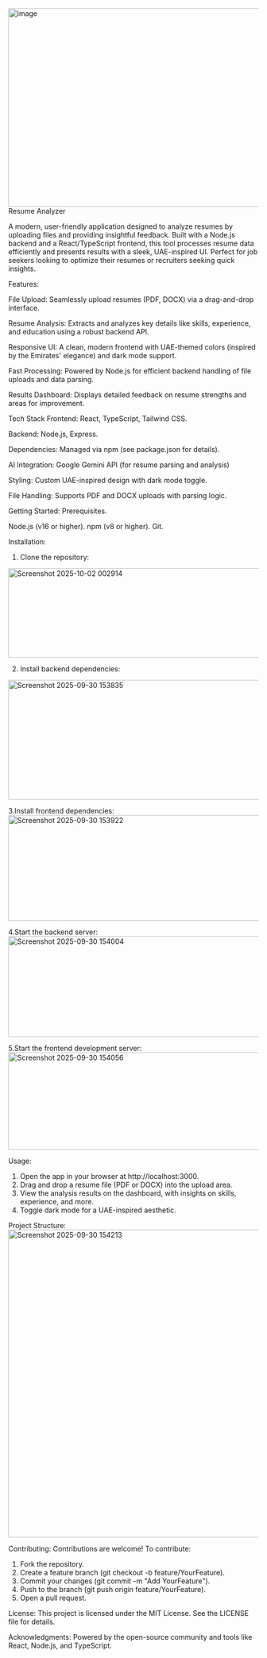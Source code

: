 <img width="1200" height="400" alt="image" src="https://github.com/user-attachments/assets/68a1dd51-dce6-4af5-9fe3-bb2d3b4e76da" />
Resume Analyzer

A modern, user-friendly application designed to analyze resumes by uploading files and providing insightful feedback. Built with a Node.js backend and a React/TypeScript frontend, this tool processes resume data efficiently and presents results with a sleek, UAE-inspired UI. Perfect for job seekers looking to optimize their resumes or recruiters seeking quick insights.

Features:

File Upload: Seamlessly upload resumes (PDF, DOCX) via a drag-and-drop interface.

Resume Analysis: Extracts and analyzes key details like skills, experience, and education using a robust backend API.

Responsive UI: A clean, modern frontend with UAE-themed colors (inspired by the Emirates' elegance) and dark mode support.

Fast Processing: Powered by Node.js for efficient backend handling of file uploads and data parsing.

Results Dashboard: Displays detailed feedback on resume strengths and areas for improvement.



Tech Stack
Frontend: React, TypeScript, Tailwind CSS.

Backend: Node.js, Express.

Dependencies: Managed via npm (see package.json for details).

AI Integration: Google Gemini API (for resume parsing and analysis)

Styling: Custom UAE-inspired design with dark mode toggle.

File Handling: Supports PDF and DOCX uploads with parsing logic.



Getting Started:
Prerequisites.

Node.js (v16 or higher).
npm (v8 or higher).
Git.



Installation:

1. Clone the repository:
<img width="1396" height="180" alt="Screenshot 2025-10-02 002914" src="https://github.com/user-attachments/assets/9d4d4684-c3d5-48c0-a5c9-8f2c1b84ea93" />

2. Install backend dependencies:
<img width="1215" height="241" alt="Screenshot 2025-09-30 153835" src="https://github.com/user-attachments/assets/7ff6d6b6-5a30-4740-b5bd-80f89eb3a607" />

3.Install frontend dependencies:
<img width="1219" height="213" alt="Screenshot 2025-09-30 153922" src="https://github.com/user-attachments/assets/3e227b0f-bb49-4e9a-a465-647c7b95827b" />

4.Start the backend server:
<img width="1214" height="203" alt="Screenshot 2025-09-30 154004" src="https://github.com/user-attachments/assets/51f400cf-7d49-4798-90b9-235bb7256f0d" />

5.Start the frontend development server:
<img width="1211" height="196" alt="Screenshot 2025-09-30 154056" src="https://github.com/user-attachments/assets/86df33ad-5767-4542-86be-1f32d390b995" />



Usage:
1. Open the app in your browser at http://localhost:3000.
2. Drag and drop a resume file (PDF or DOCX) into the upload area.
3. View the analysis results on the dashboard, with insights on skills, experience, and more.
4. Toggle dark mode for a UAE-inspired aesthetic.



Project Structure: 
<img width="1208" height="620" alt="Screenshot 2025-09-30 154213" src="https://github.com/user-attachments/assets/f9c576fa-842c-4b07-abab-3dc12b2d60c2" />



Contributing:
Contributions are welcome! 
To contribute:
1. Fork the repository.
2. Create a feature branch (git checkout -b feature/YourFeature).
3. Commit your changes (git commit -m "Add YourFeature").
4. Push to the branch (git push origin feature/YourFeature).
5. Open a pull request.



License:
This project is licensed under the MIT License. See the LICENSE file for details.



Acknowledgments:
Powered by the open-source community and tools like React, Node.js, and TypeScript.

